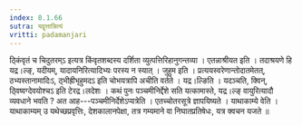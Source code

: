 ```yaml
---
index: 8.1.66
sutra: यद्वृत्तान्नित्यं
vritti: padamanjari
---
```


 ठ्किंवृतं च चिदुतरम्ऽ इत्यत्र किंवृतशब्दस्य दर्शिता व्युत्पत्तिरिहानुगन्तव्या । एतन्नाश्रीयत इति । तदाश्रयणे हि यद्र।ल्ङ्, यदीयम्, यादायनिरित्यादिभ्यः परस्य न स्यात् । जुहुम इति । प्रत्ययस्वरेणान्तोदातमेतत्, ठभ्यस्तानामादिःऽ, ठ्भीह्रीभृहुमदऽ इति चोभयत्रापि अचीति वर्तते । यद्र।ल्ङिति । यदञ्चति, क्विन्, ठ्विष्वग्देवयोश्चऽ इति टेरद्र।लदेशः । कथं पुनः पञ्चमीनिर्द्देशे सति यत्कामास्ते, यद्र।ल्ङ् वायुरित्यादौ व्यवधाने भवति ? अत आह---पञ्चमीनिर्देशेऽप्यत्रेति । एतच्चोतरसूत्रे ज्ञापयिष्यते । याथाकाम्ये वेति । याथाकाम्यम् उ यथेच्छप्रवृत्तिः, देशकालानपेक्षा, तत्र गम्यमाने वा निघातप्रतिषेधः, यत्र क्वचन यजते ॥